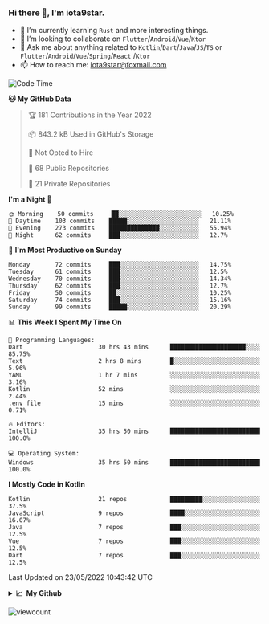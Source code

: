 ### Hi there 👋, I'm iota9star.

- 🌱 I’m currently learning `Rust` and more interesting things.
- 👯 I’m looking to collaborate on `Flutter`/`Android`/`Vue`/`Ktor`
- 💬 Ask me about anything related to `Kotlin`/`Dart`/`Java`/`JS`/`TS` or `Flutter`/`Android`/`Vue`/`Spring`/`React`
  /`Ktor`
- 📫 How to reach me: [iota9star@foxmail.com](iota9star@foxmail.com)



<!--START_SECTION:waka-->
![Code Time](http://img.shields.io/badge/Code%20Time-3%2C002%20hrs%2043%20mins-blue)

**🐱 My GitHub Data** 

> 🏆 181 Contributions in the Year 2022
 > 
> 📦 843.2 kB Used in GitHub's Storage 
 > 
> 🚫 Not Opted to Hire
 > 
> 📜 68 Public Repositories 
 > 
> 🔑 21 Private Repositories  
 > 
**I'm a Night 🦉** 

```text
🌞 Morning    50 commits     ██░░░░░░░░░░░░░░░░░░░░░░░   10.25% 
🌆 Daytime    103 commits    █████░░░░░░░░░░░░░░░░░░░░   21.11% 
🌃 Evening    273 commits    ██████████████░░░░░░░░░░░   55.94% 
🌙 Night      62 commits     ███░░░░░░░░░░░░░░░░░░░░░░   12.7%

```
📅 **I'm Most Productive on Sunday** 

```text
Monday       72 commits     ███░░░░░░░░░░░░░░░░░░░░░░   14.75% 
Tuesday      61 commits     ███░░░░░░░░░░░░░░░░░░░░░░   12.5% 
Wednesday    70 commits     ███░░░░░░░░░░░░░░░░░░░░░░   14.34% 
Thursday     62 commits     ███░░░░░░░░░░░░░░░░░░░░░░   12.7% 
Friday       50 commits     ██░░░░░░░░░░░░░░░░░░░░░░░   10.25% 
Saturday     74 commits     ███░░░░░░░░░░░░░░░░░░░░░░   15.16% 
Sunday       99 commits     █████░░░░░░░░░░░░░░░░░░░░   20.29%

```


📊 **This Week I Spent My Time On** 

```text
💬 Programming Languages: 
Dart                     30 hrs 43 mins      █████████████████████░░░░   85.75% 
Text                     2 hrs 8 mins        █░░░░░░░░░░░░░░░░░░░░░░░░   5.96% 
YAML                     1 hr 7 mins         ░░░░░░░░░░░░░░░░░░░░░░░░░   3.16% 
Kotlin                   52 mins             ░░░░░░░░░░░░░░░░░░░░░░░░░   2.44% 
.env file                15 mins             ░░░░░░░░░░░░░░░░░░░░░░░░░   0.71%

🔥 Editors: 
IntelliJ                 35 hrs 50 mins      █████████████████████████   100.0%

💻 Operating System: 
Windows                  35 hrs 50 mins      █████████████████████████   100.0%

```

**I Mostly Code in Kotlin** 

```text
Kotlin                   21 repos            █████████░░░░░░░░░░░░░░░░   37.5% 
JavaScript               9 repos             ████░░░░░░░░░░░░░░░░░░░░░   16.07% 
Java                     7 repos             ███░░░░░░░░░░░░░░░░░░░░░░   12.5% 
Vue                      7 repos             ███░░░░░░░░░░░░░░░░░░░░░░   12.5% 
Dart                     7 repos             ███░░░░░░░░░░░░░░░░░░░░░░   12.5%

```



 Last Updated on 23/05/2022 10:43:42 UTC
<!--END_SECTION:waka-->

<details>
  <summary><b>📈&nbsp;&nbsp;My Github</b></summary>
  <br>
  <img src='https://github-profile-trophy.vercel.app/?username=iota9star'>
  <img src='https://bad-apple-github-readme.vercel.app/api?show_bg=1&username=iota9star&hide_title=true'>
  <img src='http://cr-skills-chart-widget.azurewebsites.net/api/api?username=iota9star'>
</details>


![viewcount](https://count.getloli.com/get/@iota9star?theme=rule34)
